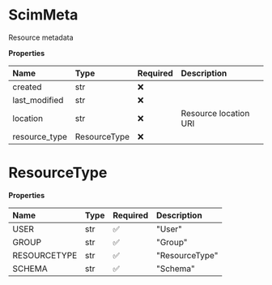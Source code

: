 # ScimMeta

Resource metadata

**Properties**

| Name          | Type         | Required | Description           |
| :------------ | :----------- | :------- | :-------------------- |
| created       | str          | ❌       |                       |
| last_modified | str          | ❌       |                       |
| location      | str          | ❌       | Resource location URI |
| resource_type | ResourceType | ❌       |                       |

# ResourceType

**Properties**

| Name         | Type | Required | Description    |
| :----------- | :--- | :------- | :------------- |
| USER         | str  | ✅       | "User"         |
| GROUP        | str  | ✅       | "Group"        |
| RESOURCETYPE | str  | ✅       | "ResourceType" |
| SCHEMA       | str  | ✅       | "Schema"       |

<!-- This file was generated by liblab | https://liblab.com/ -->
